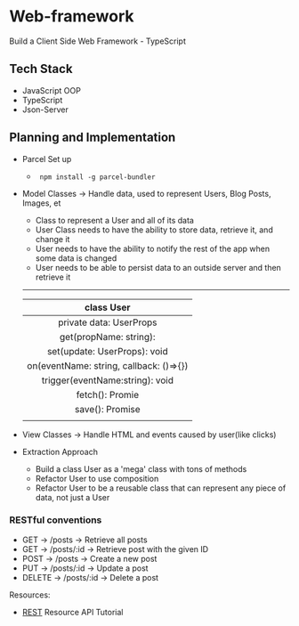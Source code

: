 # Web-framework

Build a Client Side Web Framework - TypeScript

## Tech Stack

- JavaScript OOP
- TypeScript
- Json-Server

## Planning and Implementation

- Parcel Set up

  - ` npm install -g parcel-bundler`

- Model Classes -> Handle data, used to represent Users, Blog Posts, Images, et
  - Class to represent a User and all of its data
  - User Class needs to have the ability to store data, retrieve it, and change it
  - User needs to have the ability to notify the rest of the app when some data is changed
  - User needs to be able to persist data to an outside server and then retrieve it
  ***
  |               class User                |
  | :-------------------------------------: |
  |         private data: UserProps         |
  |         get(propName: string):          |
  |      set(update: UserProps): void       |
  | on(eventName: string, callback: ()=>{}) |
  |     trigger(eventName:string): void     |
  |             fetch(): Promie             |
  |             save(): Promise             |
  |                                         |
- View Classes -> Handle HTML and events caused by user(like clicks)
- Extraction Approach
  - Build a class User as a 'mega' class with tons of methods
  - Refactor User to use composition
  - Refactor User to be a reusable class that can represent any piece of data, not just a User

### RESTful conventions

- GET -> /posts -> Retrieve all posts
- GET -> /posts/:id -> Retrieve post with the given ID
- POST -> /posts -> Create a new post
- PUT -> /posts/:id -> Update a post
- DELETE -> /posts/:id -> Delete a post

Resources:

- [REST](https://restfulapi.net/resource-naming/) Resource API Tutorial
